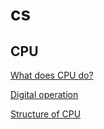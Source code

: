 # cs

## CPU

[What does CPU do?](cs%206e26168ec11046a0980b784aaa00a0f8/What%20does%20CPU%20do%20bb96310d8ac348aba9cd3da437af40b3.md)

[Digital operation](cs%206e26168ec11046a0980b784aaa00a0f8/Digital%20operation%200d8fa1de0cc24170bdcad430eacfd3eb.md)

[Structure of CPU](cs%206e26168ec11046a0980b784aaa00a0f8/Structure%20of%20CPU%205d6cbcb1530041f787f9eab3f8f77f66.md)